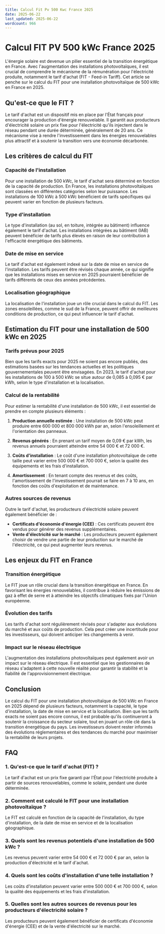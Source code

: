 ```yaml
---
title: Calcul Fit Pv 500 Kwc France 2025
date: 2025-06-22
last_updated: 2025-06-22
wordcount: 966
---
```


# Calcul FIT PV 500 kWc France 2025

L'énergie solaire est devenue un pilier essentiel de la transition énergétique en France. Avec l'augmentation des installations photovoltaïques, il est crucial de comprendre le mécanisme de la rémunération pour l'électricité produite, notamment le tarif d'achat (FIT - Feed-in Tariff). Cet article se penche sur le calcul du FIT pour une installation photovoltaïque de 500 kWc en France en 2025.

## Qu'est-ce que le FIT ?

Le tarif d'achat est un dispositif mis en place par l'État français pour encourager la production d'énergie renouvelable. Il garantit aux producteurs d'électricité solaire un prix fixe pour l'électricité qu'ils injectent dans le réseau pendant une durée déterminée, généralement de 20 ans. Ce mécanisme vise à rendre l'investissement dans les énergies renouvelables plus attractif et à soutenir la transition vers une économie décarbonée.

## Les critères de calcul du FIT

### Capacité de l'installation

Pour une installation de 500 kWc, le tarif d'achat sera déterminé en fonction de la capacité de production. En France, les installations photovoltaïques sont classées en différentes catégories selon leur puissance. Les installations de 100 kWc à 500 kWc bénéficient de tarifs spécifiques qui peuvent varier en fonction de plusieurs facteurs.

### Type d'installation

Le type d'installation (au sol, en toiture, intégrée au bâtiment) influence également le tarif d'achat. Les installations intégrées au bâtiment (IAB) peuvent bénéficier de tarifs plus élevés en raison de leur contribution à l'efficacité énergétique des bâtiments.

### Date de mise en service

Le tarif d'achat est également indexé sur la date de mise en service de l'installation. Les tarifs peuvent être révisés chaque année, ce qui signifie que les installations mises en service en 2025 pourraient bénéficier de tarifs différents de ceux des années précédentes.

### Localisation géographique

La localisation de l'installation joue un rôle crucial dans le calcul du FIT. Les zones ensoleillées, comme le sud de la France, peuvent offrir de meilleures conditions de production, ce qui peut influencer le tarif d'achat.

## Estimation du FIT pour une installation de 500 kWc en 2025

### Tarifs prévus pour 2025

Bien que les tarifs exacts pour 2025 ne soient pas encore publiés, des estimations basées sur les tendances actuelles et les politiques gouvernementales peuvent être envisagées. En 2023, le tarif d'achat pour les installations de 100 à 500 kWc se situe autour de 0,085 à 0,095 € par kWh, selon le type d'installation et la localisation.

### Calcul de la rentabilité

Pour estimer la rentabilité d'une installation de 500 kWc, il est essentiel de prendre en compte plusieurs éléments :

1. **Production annuelle estimée** : Une installation de 500 kWc peut produire entre 600 000 et 800 000 kWh par an, selon l'ensoleillement et l'orientation des panneaux.
   
2. **Revenus générés** : En prenant un tarif moyen de 0,09 € par kWh, les revenus annuels pourraient atteindre entre 54 000 € et 72 000 €.

3. **Coûts d'installation** : Le coût d'une installation photovoltaïque de cette taille peut varier entre 500 000 € et 700 000 €, selon la qualité des équipements et les frais d'installation.

4. **Amortissement** : En tenant compte des revenus et des coûts, l'amortissement de l'investissement pourrait se faire en 7 à 10 ans, en fonction des coûts d'exploitation et de maintenance.

### Autres sources de revenus

Outre le tarif d'achat, les producteurs d'électricité solaire peuvent également bénéficier de :

- **Certificats d'économie d'énergie (CEE)** : Ces certificats peuvent être vendus pour générer des revenus supplémentaires.
- **Vente d'électricité sur le marché** : Les producteurs peuvent également choisir de vendre une partie de leur production sur le marché de l'électricité, ce qui peut augmenter leurs revenus.

## Les enjeux du FIT en France

### Transition énergétique

Le FIT joue un rôle crucial dans la transition énergétique en France. En favorisant les énergies renouvelables, il contribue à réduire les émissions de gaz à effet de serre et à atteindre les objectifs climatiques fixés par l'Union européenne.

### Évolution des tarifs

Les tarifs d'achat sont régulièrement révisés pour s'adapter aux évolutions du marché et aux coûts de production. Cela peut créer une incertitude pour les investisseurs, qui doivent anticiper les changements à venir.

### Impact sur le réseau électrique

L'augmentation des installations photovoltaïques peut également avoir un impact sur le réseau électrique. Il est essentiel que les gestionnaires de réseau s'adaptent à cette nouvelle réalité pour garantir la stabilité et la fiabilité de l'approvisionnement électrique.

## Conclusion

Le calcul du FIT pour une installation photovoltaïque de 500 kWc en France en 2025 dépend de plusieurs facteurs, notamment la capacité, le type d'installation, la date de mise en service et la localisation. Bien que les tarifs exacts ne soient pas encore connus, il est probable qu'ils continueront à soutenir la croissance du secteur solaire, tout en jouant un rôle clé dans la transition énergétique du pays. Les investisseurs doivent rester informés des évolutions réglementaires et des tendances du marché pour maximiser la rentabilité de leurs projets.

## FAQ

### 1. Qu'est-ce que le tarif d'achat (FIT) ?

Le tarif d'achat est un prix fixe garanti par l'État pour l'électricité produite à partir de sources renouvelables, comme le solaire, pendant une durée déterminée.

### 2. Comment est calculé le FIT pour une installation photovoltaïque ?

Le FIT est calculé en fonction de la capacité de l'installation, du type d'installation, de la date de mise en service et de la localisation géographique.

### 3. Quels sont les revenus potentiels d'une installation de 500 kWc ?

Les revenus peuvent varier entre 54 000 € et 72 000 € par an, selon la production d'électricité et le tarif d'achat.

### 4. Quels sont les coûts d'installation d'une telle installation ?

Les coûts d'installation peuvent varier entre 500 000 € et 700 000 €, selon la qualité des équipements et les frais d'installation.

### 5. Quelles sont les autres sources de revenus pour les producteurs d'électricité solaire ?

Les producteurs peuvent également bénéficier de certificats d'économie d'énergie (CEE) et de la vente d'électricité sur le marché.